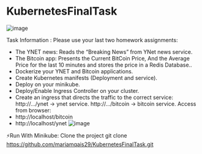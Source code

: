 # KubernetesFinalTask
![image](https://user-images.githubusercontent.com/66691418/205509301-c77e153b-ad1d-4365-98ee-1402a9685019.png)

 Task Information : 
 Please use your last two homework assignments:
- The YNET news: Reads the “Breaking News” from YNet news service.
- The Bitcoin app: Presents the Current BitCoin Price, And the Average Price for the last 10 minutes and stores the price in a Redis Database..
-  Dockerize your YNET and Bitcoin applications.
-  Create Kubernetes manifests (Deployment and service).
-  Deploy on your minikube.
-  Deploy/Enable Ingress Controller on your cluster.
-  Create an ingress that directs the traffic to the correct service:
http://…/ynet → ynet service.
http://…/bitcoin → bitcoin service.
Access from browser:
 - http://localhost/bitcoin
 - http://localhost/ynet
 ![image](https://user-images.githubusercontent.com/66691418/205509516-5bd96751-8d56-463d-bed7-7af968d8b129.png)


⚡Run With Minikube:
Clone the project 
git clone https://github.com/mariamqais29/KubernetesFinalTask.git
